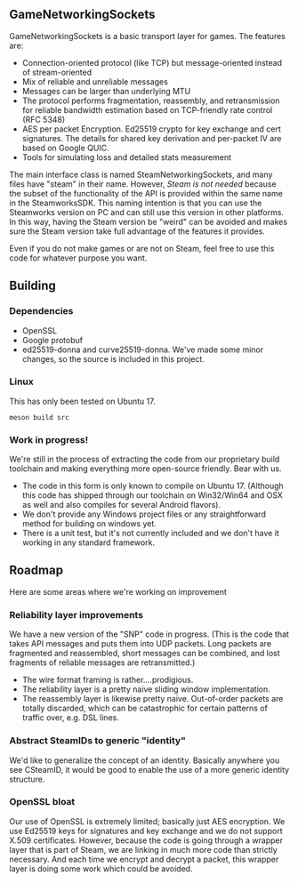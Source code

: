 GameNetworkingSockets
---

GameNetworkingSockets is a basic transport layer for games.  The features are:

* Connection-oriented protocol (like TCP) but message-oriented instead of stream-oriented
* Mix of reliable and unreliable messages
* Messages can be larger than underlying MTU
* The protocol performs fragmentation, reassembly, and retransmission for reliable bandwidth estimation based on TCP-friendly rate control (RFC 5348)
* AES per packet Encryption. Ed25519 crypto for key exchange and cert signatures.  The details for shared key derivation and per-packet IV are based on Google QUIC.
* Tools for simulating loss and detailed stats measurement

The main interface class is named SteamNetworkingSockets, and many files have "steam" in their name.
However, *Steam is not needed* because the subset of the functionality of the API is provided within the same name in the SteamworksSDK.  This naming intention is that you can use the Steamworks version on PC and can still use this version in other platforms. In this way, having the Steam version be "weird" can be avoided and makes sure the Steam version take full advantage of the features it provides.

Even if you do not make games or are not on Steam, feel free to use this code for whatever purpose you want.

## Building

### Dependencies

* OpenSSL
* Google protobuf
* ed25519-donna and curve25519-donna.  We've made some minor changes, so the source is included in this project.

### Linux

This has only been tested on Ubuntu 17.

```
meson build src
```

### Work in progress!

We're still in the process of extracting the code from our proprietary build toolchain and making everything more open-source friendly.  Bear with us.

* The code in this form is only known to compile on Ubuntu 17.  (Although this code has shipped through our toolchain on Win32/Win64 and OSX as well and also compiles for several Android flavors).
* We don't provide any Windows project files or any straightforward method for building on windows yet.
* There is a unit test, but it's not currently included and we don't have it working in any standard framework.

## Roadmap
Here are some areas where we're working on improvement

### Reliability layer improvements
We have a new version of the "SNP" code in progress.  (This is the code that takes API messages and puts them into UDP packets.  Long packets are fragmented and reassembled, short messages can be combined, and lost fragments of reliable messages are retransmitted.)
* The wire format framing is rather....prodigious.
* The reliability layer is a pretty naive sliding window implementation.
* The reassembly layer is likewise pretty naive.  Out-of-order packets are totally discarded, which can be catastrophic for certain patterns of traffic over, e.g. DSL lines.

### Abstract SteamIDs to generic "identity"
We'd like to generalize the concept of an identity.  Basically anywhere you see CSteamID, it would be good to enable the use of a more generic identity structure.

### OpenSSL bloat
Our use of OpenSSL is extremely limited; basically just AES encryption.  We use Ed25519 keys for signatures and key exchange and we do not support X.509 certificates.  However, because the code is going through a wrapper layer that is part of Steam, we are linking in much more code than strictly necessary.  And each time we encrypt and decrypt a packet, this wrapper layer is doing some work which could be avoided.
